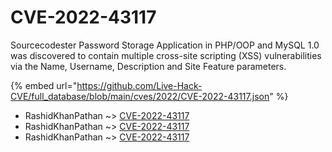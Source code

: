 # CVE-2022-43117

Sourcecodester Password Storage Application in PHP/OOP and MySQL 1.0 was discovered to contain multiple cross-site scripting (XSS) vulnerabilities via the Name, Username, Description and Site Feature parameters.

{% embed url="https://github.com/Live-Hack-CVE/full_database/blob/main/cves/2022/CVE-2022-43117.json" %}


* RashidKhanPathan ~> [CVE-2022-43117](https://www.alice-snow.ru/2022/database/cve-2022-43117/cve-2022-43117-rashidkhanpathan)
* RashidKhanPathan ~> [CVE-2022-43117](https://www.alice-snow.ru/2022/database/cve-2022-43117/cve-2022-43117-rashidkhanpathan)
* RashidKhanPathan ~> [CVE-2022-43117](https://www.alice-snow.ru/2022/database/cve-2022-43117/cve-2022-43117-rashidkhanpathan)